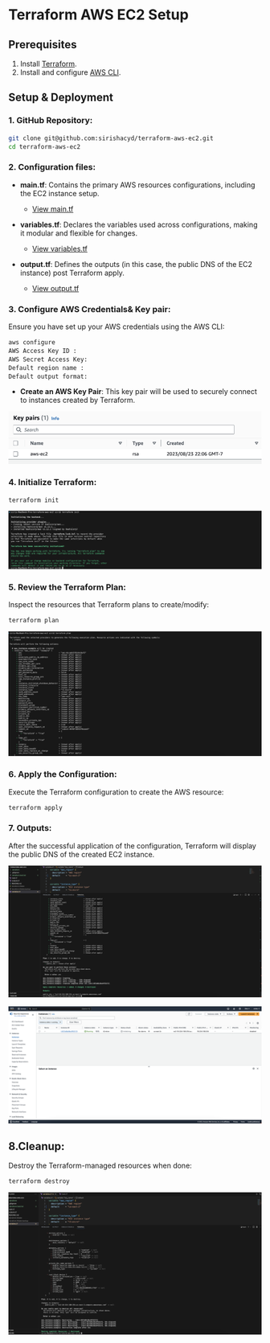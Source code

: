 # Terraform AWS EC2 Setup
## Prerequisites

1. Install [Terraform](https://learn.hashicorp.com/tutorials/terraform/install-cli).
2. Install and configure [AWS CLI](https://aws.amazon.com/cli/).

## Setup & Deployment

### 1. GitHub Repository:

```bash
git clone git@github.com:sirishacyd/terraform-aws-ec2.git
cd terraform-aws-ec2
```
### 2. Configuration files:

- **main.tf**: Contains the primary AWS resources configurations, including the EC2 instance setup.
  - [View main.tf](https://github.com/sirishacyd/terraform-aws-ec2/blob/main/main.tf)
  
- **variables.tf**: Declares the variables used across configurations, making it modular and flexible for changes.
  - [View variables.tf](https://github.com/sirishacyd/terraform-aws-ec2/blob/main/variables.tf)

- **output.tf**: Defines the outputs (in this case, the public DNS of the EC2 instance) post Terraform apply.
  - [View output.tf](https://github.com/sirishacyd/terraform-aws-ec2/blob/main/output.tf)



### 3. Configure AWS Credentials& Key pair:

Ensure you have set up your AWS credentials using the AWS CLI:

```bash
aws configure
AWS Access Key ID : 
AWS Secret Access Key: 
Default region name : 
Default output format:
```

- **Create an AWS Key Pair**:
This key pair will be used to securely connect to instances created by Terraform.

![keypair](screenshots/keypair.png)

### 4. Initialize Terraform:

```bash
terraform init
```
![init](screenshots/init.png)
  
### 5. Review the Terraform Plan:

Inspect the resources that Terraform plans to create/modify:

```bash
terraform plan
```
 ![plan](screenshots/plan.png)
 
### 6. Apply the Configuration:

Execute the Terraform configuration to create the AWS resource:

```bash
terraform apply
```
 
### 7. Outputs:

After the successful application of the configuration, Terraform will display the public DNS of the created EC2 instance.

![dns](screenshots/dns.png)

![ec2](screenshots/ec2.png)

## 8.Cleanup:

Destroy the Terraform-managed resources when done:

```bash
terraform destroy
```

![destroy](screenshots/destroy.png)
